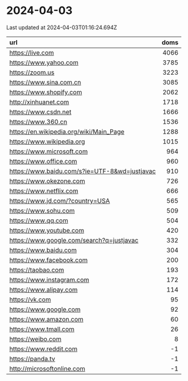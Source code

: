 # 2024-04-03

<!-- BEGIN -->
Last updated at 2024-04-03T01:16:24.694Z

url | doms
:- | -:
https://live.com | 4066
https://www.yahoo.com | 3785
https://zoom.us | 3223
https://www.sina.com.cn | 3085
https://www.shopify.com | 2062
http://xinhuanet.com | 1718
https://www.csdn.net | 1666
https://www.360.cn | 1536
https://en.wikipedia.org/wiki/Main_Page | 1288
https://www.wikipedia.org | 1015
https://www.microsoft.com | 964
https://www.office.com | 960
https://www.baidu.com/s?ie=UTF-8&wd=justjavac | 910
https://www.okezone.com | 726
https://www.netflix.com | 666
https://www.jd.com/?country=USA | 565
https://www.sohu.com | 509
https://www.qq.com | 504
https://www.youtube.com | 420
https://www.google.com/search?q=justjavac | 332
https://www.baidu.com | 304
https://www.facebook.com | 200
https://taobao.com | 193
https://www.instagram.com | 172
https://www.alipay.com | 114
https://vk.com | 95
https://www.google.com | 92
https://www.amazon.com | 60
https://www.tmall.com | 26
https://weibo.com | 8
https://www.reddit.com | -1
https://panda.tv | -1
http://microsoftonline.com | -1
<!-- END -->
